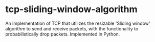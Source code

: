 # tcp-sliding-window-algorithm
An implementation of TCP that utilizes the resizable 'Sliding window' algorithm to send and receive packets, with the functionality to probabilistically drop packets.
Implemented in Python.
